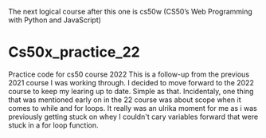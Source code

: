 The next logical course after this one is cs50w (CS50’s Web Programming with Python and JavaScript)

# Cs50x_practice_22
Practice code for cs50 course 2022
This is a follow-up from the previous 2021 course I was working through. I decided to move forward to the 2022 course to keep my learing up to date. Simple as that. 
Incidentaly, one thing that was mentioned early on in the 22 course was about scope when it comes to while and for loops. It really was an ulrika moment for me as i was previously getting stuck on whey I couldn't cary variables forward that were stuck in a for loop function. 

